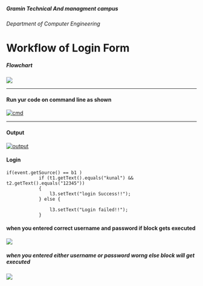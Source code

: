 #####  Gramin Technical And managment campus
######  Department of Computer Engineering

# Workflow of Login Form

##### Flowchart
[![](https://i.imgur.com/GcpVpnr.png)](https://i.imgur.com/GcpVpnr.png)

------------



#### Run yur code on command line as shown
[![cmd](https://i.imgur.com/zHxjU7b.png "cmd")](https://i.imgur.com/zHxjU7b.png "cmd")

------------


#### Output
[![output](https://i.imgur.com/5isWsQN.jpeg "output")](https://i.imgur.com/5isWsQN.jpeg "output")

#### Login 
    if(event.getSource() == b1 ) 
    			if (t1.getText().equals("kunal") && t2.getText().equals("12345"))
    			{
    				l3.setText("login Success!!");
    			} else {
    				
    				l3.setText("Login failed!!");
    			}	
#### when you entered correct username and password if block gets executed 
[![](https://i.imgur.com/XwNz4rV.jpeg)](https://i.imgur.com/XwNz4rV.jpeg)

##### when you entered either username or password worng else block will get executed
[![](https://i.imgur.com/jW2mXy9.jpeg)](https://i.imgur.com/jW2mXy9.jpeg)
